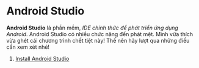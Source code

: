 # Android Studio

__Android Studio__ là phần mềm, _IDE chính thức để phát triển ứng dụng Android_. Android Studio có nhiều chức năng đến phát mệt. Mình vừa thích vừa ghét cái chương trình chết tiệt này! Thế nên hãy lượt qua những điều cần xem xét nhé!

1. [Install Android Studio](software-android-studio-install.md)